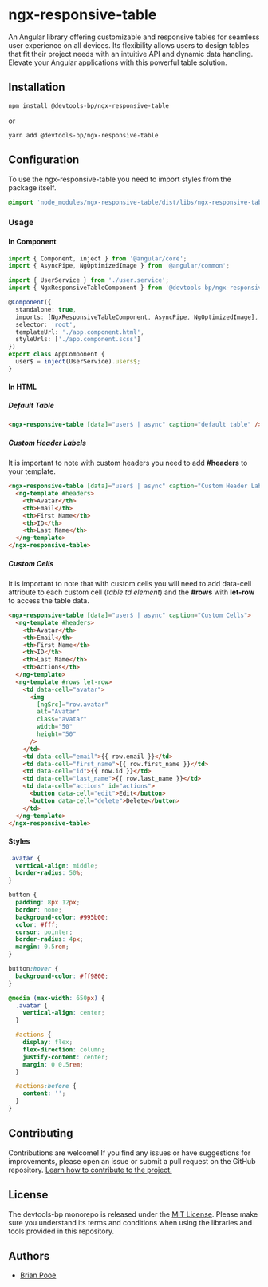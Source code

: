 # ngx-responsive-table

An Angular library offering customizable and responsive tables for seamless user experience on all devices.
Its flexibility allows users to design tables that fit their project needs with an intuitive API and dynamic data handling.
Elevate your Angular applications with this powerful table solution.

## Installation

```shell
npm install @devtools-bp/ngx-responsive-table
```

or

```shell
yarn add @devtools-bp/ngx-responsive-table
```

## Configuration

To use the ngx-responsive-table you need to import styles from the package itself.

```scss
@import 'node_modules/ngx-responsive-table/dist/libs/ngx-responsive-table/assets/styles/default';
```

### Usage

#### In Component

```typescript
import { Component, inject } from '@angular/core';
import { AsyncPipe, NgOptimizedImage } from '@angular/common';

import { UserService } from './user.service';
import { NgxResponsiveTableComponent } from '@devtools-bp/ngx-responsive-table';

@Component({
  standalone: true,
  imports: [NgxResponsiveTableComponent, AsyncPipe, NgOptimizedImage],
  selector: 'root',
  templateUrl: './app.component.html',
  styleUrls: ['./app.component.scss']
})
export class AppComponent {
  user$ = inject(UserService).users$;
}
```

#### In HTML

##### Default Table

```html
<ngx-responsive-table [data]="user$ | async" caption="default table" />
```

##### Custom Header Labels

It is important to note with custom headers you need to add <strong>#headers</strong> to your template.

```html
<ngx-responsive-table [data]="user$ | async" caption="Custom Header Labels">
  <ng-template #headers>
    <th>Avatar</th>
    <th>Email</th>
    <th>First Name</th>
    <th>ID</th>
    <th>Last Name</th>
  </ng-template>
</ngx-responsive-table>
```

##### Custom Cells

It is important to note that with custom cells you will need to add data-cell attribute to each custom cell (<em>table td element</em>) and the <strong>#rows</strong> with <strong>let-row</strong> to access the table data.

```html
<ngx-responsive-table [data]="user$ | async" caption="Custom Cells">
  <ng-template #headers>
    <th>Avatar</th>
    <th>Email</th>
    <th>First Name</th>
    <th>ID</th>
    <th>Last Name</th>
    <th>Actions</th>
  </ng-template>
  <ng-template #rows let-row>
    <td data-cell="avatar">
      <img
        [ngSrc]="row.avatar"
        alt="Avatar"
        class="avatar"
        width="50"
        height="50"
      />
    </td>
    <td data-cell="email">{{ row.email }}</td>
    <td data-cell="first_name">{{ row.first_name }}</td>
    <td data-cell="id">{{ row.id }}</td>
    <td data-cell="last_name">{{ row.last_name }}</td>
    <td data-cell="actions" id="actions">
      <button data-cell="edit">Edit</button>
      <button data-cell="delete">Delete</button>
    </td>
  </ng-template>
</ngx-responsive-table>
```

#### Styles

```scss
.avatar {
  vertical-align: middle;
  border-radius: 50%;
}

button {
  padding: 8px 12px;
  border: none;
  background-color: #995b00;
  color: #fff;
  cursor: pointer;
  border-radius: 4px;
  margin: 0.5rem;
}

button:hover {
  background-color: #ff9800;
}

@media (max-width: 650px) {
  .avatar {
    vertical-align: center;
  }

  #actions {
    display: flex;
    flex-direction: column;
    justify-content: center;
    margin: 0 0.5rem;
  }

  #actions:before {
    content: '';
  }
}
```

## Contributing

Contributions are welcome! If you find any issues or have suggestions for improvements, please open an issue or submit a
pull request on the GitHub
repository. [Learn how to contribute to the project.](https://github.com/firstcontributions/first-contributions)

## License

The devtools-bp monorepo is released under
the [MIT License](https://github.com/brianpooe/devtools-bp/blob/main/LICENSE). Please make sure you understand its
terms and conditions when using the libraries and tools provided in this repository.

## Authors

- [Brian Pooe](https://github.com/brianpooe)
